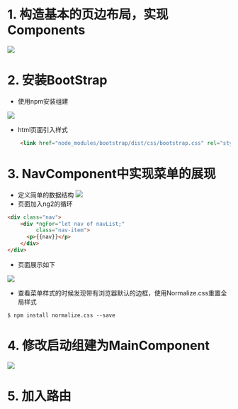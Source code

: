 # 1. 构造基本的页边布局，实现Components

![](./_image/2017-03-02-23-55-51.jpg)
# 2. 安装BootStrap
- 使用npm安装组建

![](./_image/2017-03-03-00-07-19.jpg)
- html页面引入样式
```html
    <link href="node_modules/bootstrap/dist/css/bootstrap.css" rel="stylesheet" type="text/css">
```
# 3. NavComponent中实现菜单的展现

- 定义简单的数据结构
![](./_image/2017-03-03-00-15-13.jpg)
- 页面加入ng2的循环
```html
<div class="nav">
    <div *ngFor="let nav of navList;"
         class="nav-item">
      <p>{{nav}}</p>
    </div>
</div>
```
- 页面展示如下

![](./_image/2017-03-03-00-18-39.jpg)
- 查看菜单样式的时候发现带有浏览器默认的边框，使用Normalize.css重置全局样式
```shell
$ npm install normalize.css --save
```
# 4. 修改启动组建为MainComponent

![](./_image/2017-03-03-00-42-52.jpg)

# 5. 加入路由
